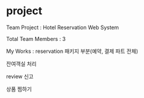# project

Team Project : Hotel Reservation Web System

Total Team Members : 3

My Works : 
reservation 패키지 부분(예약, 결제 파트 전체)

잔여객실 처리 

review 신고 

상품 찜하기

